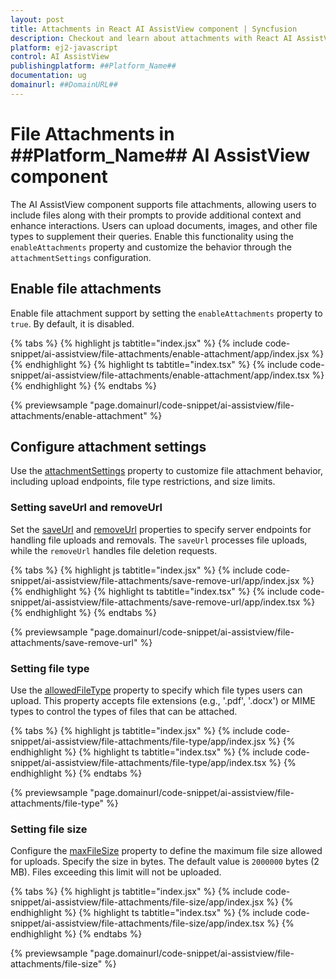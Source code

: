 ```yaml
---
layout: post
title: Attachments in React AI AssistView component | Syncfusion
description: Checkout and learn about attachments with React AI AssistView component of Syncfusion Essential JS 2 and more details.
platform: ej2-javascript
control: AI AssistView 
publishingplatform: ##Platform_Name##
documentation: ug
domainurl: ##DomainURL##
---
```


# File Attachments in ##Platform_Name## AI AssistView component

The AI AssistView component supports file attachments, allowing users to include files along with their prompts to provide additional context and enhance interactions. Users can upload documents, images, and other file types to supplement their queries. Enable this functionality using the `enableAttachments` property and customize the behavior through the `attachmentSettings` configuration.

## Enable file attachments

Enable file attachment support by setting the `enableAttachments` property to `true`. By default, it is disabled.

{% tabs %}
{% highlight js tabtitle="index.jsx" %}
{% include code-snippet/ai-assistview/file-attachments/enable-attachment/app/index.jsx %}
{% endhighlight %}
{% highlight ts tabtitle="index.tsx" %}
{% include code-snippet/ai-assistview/file-attachments/enable-attachment/app/index.tsx %}
{% endhighlight %}
{% endtabs %}
       
{% previewsample "page.domainurl/code-snippet/ai-assistview/file-attachments/enable-attachment" %}

## Configure attachment settings

Use the [attachmentSettings](https://ej2.syncfusion.com/react/documentation/api/ai-assistview/attachmentSettings/) property to customize file attachment behavior, including upload endpoints, file type restrictions, and size limits.

### Setting saveUrl and removeUrl

Set the [saveUrl](https://ej2.syncfusion.com/react/documentation/api/ai-assistview/attachmentSettings/#saveurl) and [removeUrl](https://ej2.syncfusion.com/react/documentation/api/ai-assistview/attachmentSettings/#removeurl) properties to specify server endpoints for handling file uploads and removals. The `saveUrl` processes file uploads, while the `removeUrl` handles file deletion requests.

{% tabs %}
{% highlight js tabtitle="index.jsx" %}
{% include code-snippet/ai-assistview/file-attachments/save-remove-url/app/index.jsx %}
{% endhighlight %}
{% highlight ts tabtitle="index.tsx" %}
{% include code-snippet/ai-assistview/file-attachments/save-remove-url/app/index.tsx %}
{% endhighlight %}
{% endtabs %}
        
{% previewsample "page.domainurl/code-snippet/ai-assistview/file-attachments/save-remove-url" %}

### Setting file type

Use the [allowedFileType](https://ej2.syncfusion.com/react/documentation/api/ai-assistview/attachmentSettings/#allowedfiletypes) property to specify which file types users can upload. This property accepts file extensions (e.g., '.pdf', '.docx') or MIME types to control the types of files that can be attached.

{% tabs %}
{% highlight js tabtitle="index.jsx" %}
{% include code-snippet/ai-assistview/file-attachments/file-type/app/index.jsx %}
{% endhighlight %}
{% highlight ts tabtitle="index.tsx" %}
{% include code-snippet/ai-assistview/file-attachments/file-type/app/index.tsx %}
{% endhighlight %}
{% endtabs %}
        
{% previewsample "page.domainurl/code-snippet/ai-assistview/file-attachments/file-type" %}

### Setting file size

Configure the [maxFileSize](https://ej2.syncfusion.com/react/documentation/api/ai-assistview/attachmentSettings/#maxfilesize) property to define the maximum file size allowed for uploads. Specify the size in bytes. The default value is `2000000` bytes (2 MB). Files exceeding this limit will not be uploaded.

{% tabs %}
{% highlight js tabtitle="index.jsx" %}
{% include code-snippet/ai-assistview/file-attachments/file-size/app/index.jsx %}
{% endhighlight %}
{% highlight ts tabtitle="index.tsx" %}
{% include code-snippet/ai-assistview/file-attachments/file-size/app/index.tsx %}
{% endhighlight %}
{% endtabs %}
        
{% previewsample "page.domainurl/code-snippet/ai-assistview/file-attachments/file-size" %}